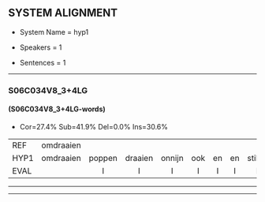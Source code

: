 
## SYSTEM ALIGNMENT

- System Name = hyp1

- Speakers = 1

- Sentences = 1

---

### S06C034V8_3+4LG

#### (S06C034V8_3+4LG-words)

- Cor=27.4%	Sub=41.9%	Del=0.0%	Ins=30.6%

|  |  |  |  |  |  |  |  |  |  |  |  |  |  |  |  |  |  |  |  |  |  |  |  |  |  |  |  |  |  |  |  |  |  |  |  |  |  |  |  |  |  |  |  |  |  |  |  |  |  |  |  |  |  |  |  |  |  |  |  |  |  |  |
|:--- |:---:|:---:|:---:|:---:|:---:|:---:|:---:|:---:|:---:|:---:|:---:|:---:|:---:|:---:|:---:|:---:|:---:|:---:|:---:|:---:|:---:|:---:|:---:|:---:|:---:|:---:|:---:|:---:|:---:|:---:|:---:|:---:|:---:|:---:|:---:|:---:|:---:|:---:|:---:|:---:|:---:|:---:|:---:|:---:|:---:|:---:|:---:|:---:|:---:|:---:|:---:|:---:|:---:|:---:|:---:|:---:|:---:|:---:|:---:|:---:|:---:|:---:|
| REF | omdraaien |  |  |  |  |  |  |  |  |  |  | poppenwagen | konijnenhok | elastiekje | ruziemaken | teddybeer | dierentuin | paddenstoelen | verstoppertje | wasmachine |  |  | fototoestel | toiletpapier | vrachtwagen | buurmannen | vogelkooi | olifant | schommelen | iedereen |  |  | schoenenwinkel | knutselen | ophangen | verjaardag |  |  | sprookjesboek | tandenborstel | * | lucifer | slaapkamer | achterdeur | ziekenhuis | * | nieuwsgierig | afblijven |  |  |  | kabouter | washandje | sneeuwwitje | * | goeiendag | vakantie | limonade | autorijden | eindelijk | familie | chocolade |
| HYP1 | omdraaien | poppen | draaien | onnijn | ook | en | en | stikje | ruzie | maken | dij | die | weer | dieandun | patde | stoel | in | wastop | bertja | wasmachine | fa | otoestel | vanlet | papier | vrachtwagen | buurmannen | vogelkooi | olifant | schomannen | iedereen | schoenen | winkel | meet | zillen | ophangen | verjaardag | sprookjes | boek | dan | en | borstel | unnunker | slaapkamer | achterdeur | ziekenhuis | nieuws | nieuwsgierig | afblijven | kabauter | was | rendje | sne | een | beetje | goei | goeiemiddag | vakantie | nimonade | autorijde | eindelijk | familie | shocolade |
| EVAL |  | I | I | I | I | I | I | I | I | I | I | S | S | S | S | S | S | S | S |  | I | I | S | S |  |  |  |  | S |  | I | I | S | S |  |  | I | I | S | S | S | S |  |  |  | S |  |  | I | I | I | S | S | S | S | S |  | S | S |  |  | S |
---

---
